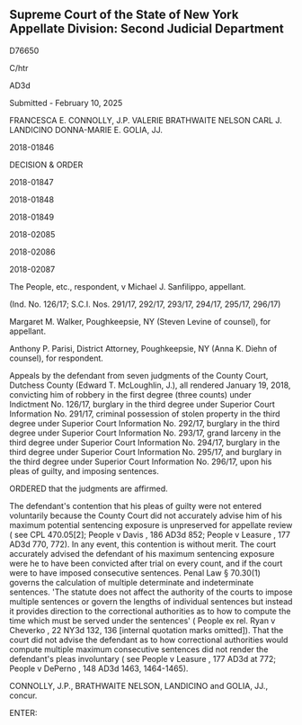 ## Supreme Court of the State of New York Appellate Division: Second Judicial Department

D76650

C/htr

AD3d

Submitted - February 10, 2025

FRANCESCA E. CONNOLLY, J.P. VALERIE BRATHWAITE NELSON CARL J. LANDICINO DONNA-MARIE E. GOLIA, JJ.

2018-01846

DECISION &amp; ORDER

2018-01847

2018-01848

2018-01849

2018-02085

2018-02086

2018-02087

The People, etc., respondent, v Michael J. Sanfilippo, appellant.

(Ind. No. 126/17; S.C.I. Nos. 291/17, 292/17, 293/17, 294/17, 295/17, 296/17)

Margaret M. Walker, Poughkeepsie, NY (Steven Levine of counsel), for appellant.

Anthony P. Parisi, District Attorney, Poughkeepsie, NY (Anna K. Diehn of counsel), for respondent.

Appeals by the defendant from seven judgments of the County Court, Dutchess County (Edward T. McLoughlin, J.), all rendered January 19, 2018, convicting him of robbery in the first degree (three counts) under Indictment No. 126/17, burglary in the third degree under Superior Court Information No. 291/17, criminal possession of stolen property in the third degree under Superior  Court  Information  No.  292/17,  burglary  in  the  third  degree  under  Superior  Court Information No. 293/17, grand larceny in the third degree under Superior Court Information No. 294/17, burglary in the third degree under Superior Court Information No. 295/17, and burglary in the third degree under Superior Court Information No. 296/17, upon his pleas of guilty, and imposing sentences.

ORDERED that the judgments are affirmed.

The defendant's contention that his pleas of guilty were not entered voluntarily because the County Court did not accurately advise him of his maximum potential sentencing exposure is unpreserved for appellate review ( see CPL 470.05[2]; People v Davis , 186 AD3d 852; People v Leasure , 177 AD3d 770, 772).  In any event, this contention is without merit.  The court accurately  advised  the  defendant  of  his  maximum  sentencing  exposure  were  he  to  have  been convicted after trial on every count, and if the court were to have imposed consecutive sentences. Penal Law § 70.30(1) governs the calculation of multiple determinate and indeterminate sentences. 'The statute does not affect the authority of the courts to impose multiple sentences or govern the lengths of individual sentences but instead it provides direction to the correctional authorities as to how to  compute  the  time  which  must  be  served  under  the  sentences'  ( People  ex  rel.  Ryan  v Cheverko , 22 NY3d 132, 136 [internal quotation marks omitted]).  That the court did not advise the defendant  as  to  how  correctional  authorities  would  compute  multiple  maximum  consecutive sentences did not render the defendant's pleas involuntary ( see People v Leasure , 177 AD3d at 772; People v DePerno , 148 AD3d 1463, 1464-1465).

CONNOLLY, J.P., BRATHWAITE NELSON, LANDICINO and GOLIA, JJ., concur.

ENTER:

<!-- image -->